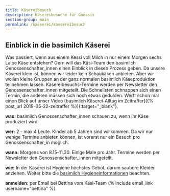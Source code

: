 ```yaml
---
title: Käsereibesuch
description: Käsereibesuche für Gnossis
section-group: main
permalink: /kaeserei/kaesereibesuch
---
```


## Einblick in die basimilch Käserei

Was passiert, wenn aus einem Kessi voll Milch in nur einem Morgen sechs Laibe Käse entstehen? Gern will das Käsi-Team den basimilch Genossenschafter_innen einen Einblick in diesen Prozess geben. Da unsere Käserei klein ist, können wir leider kein Schaukäsen anbieten. Aber wir wollen kleine Gruppen an der ganz normalen basimilch Käseproduktion teilnehmen lassen. Käsereibesuchs-Termine werden per Newsletter den Genossenschafter_innen mitgeteilt. Die Schnellsten schnappen sich einen Termin, die anderen müssen sich noch etwas gedulden. Werft schon mal einen Blick auf unser Video  [basimilch Käserei-Alltag im Zeitraffer]({% post_url 2019-05-22-zeitraffer %}){:target="_blank"}.

**was:** basimilch Genossenschafter_innen schauen zu, wenn ihr Käse produziert wird

**wer:** 2 - max 4 Leute. Kinder ab 5 Jahren sind willkommen. Da wir nur wenige Termine anbieten können, ist vorerst 
nur ein Besuch pro Genossenschafter_in möglich.

**wann:** Morgens von 8.15-11.30. Einige Male pro Jahr. Termine werden per Newsletter den Genossenschafter_innen mitgeteilt.

**wie:** In der Käserei ist Hygiene höchstes Gebot, darum saubere Kleider anziehen. Weiter bitte die [basimilch Hygieneinformationen](https://basimil.ch/abo/mitarbeit#hygieneinformationen) beachten. 

**anmelden:** per Email bei Bettina vom Käsi-Team {% include email_link username="bettina" %}

